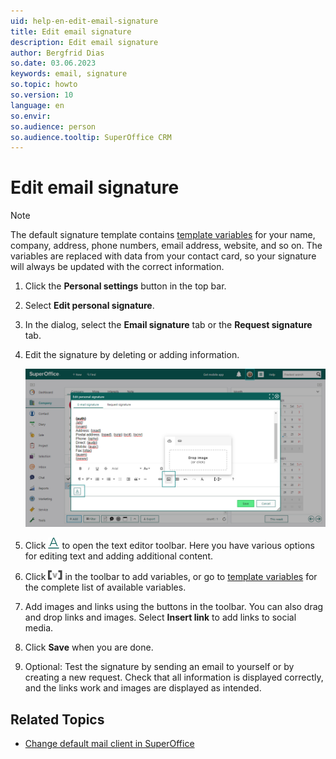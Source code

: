 ```yaml
---
uid: help-en-edit-email-signature
title: Edit email signature
description: Edit email signature
author: Bergfrid Dias
so.date: 03.06.2023
keywords: email, signature
so.topic: howto
so.version: 10
language: en
so.envir:
so.audience: person
so.audience.tooltip: SuperOffice CRM
---
```


# Edit email signature

> [!NOTE]
  > The default signature template contains [template variables][3] for your name, company, address, phone numbers, email address, website, and so on. The variables are replaced with data from your contact card, so your signature will always be updated with the correct information.

1. Click the **Personal settings** button in the top bar.

2. Select **Edit personal signature**.

3. In the dialog, select the **Email signature** tab or the **Request signature** tab.

4. Edit the signature by deleting or adding information.

    ![Edit personal signature -screenshot][img1]

5. Click ![icon][img2] to open the text editor toolbar. Here you have various options for editing text and adding additional content.

6. Click ![icon][img3] in the toolbar to add variables, or go to [template variables][3] for the complete list of available variables.

7. Add images and links using the buttons in the toolbar. You can also drag and drop links and images. Select **Insert link** to add links to social media.

8. Click **Save** when you are done.

9. Optional: Test the signature by sending an email to yourself or by creating a new request. Check that all information is displayed correctly, and the links work and images are displayed as intended.

## Related Topics

* [Change default mail client in SuperOffice][1]

<!-- Referenced links -->
[1]: ../../email/learn/change-default-mail-client.md
[3]: ../../../en/document/templates/variables/for-selected-contact.md

<!-- Referenced images -->
[img2]: ../../../../common/icons/editor-toolbar-icon.png
[img3]: ../../../media/icons/sign-editor-variables.png
[img1]: ../../../media/loc/en/learn/getstarted-preferences-email-signature.png
